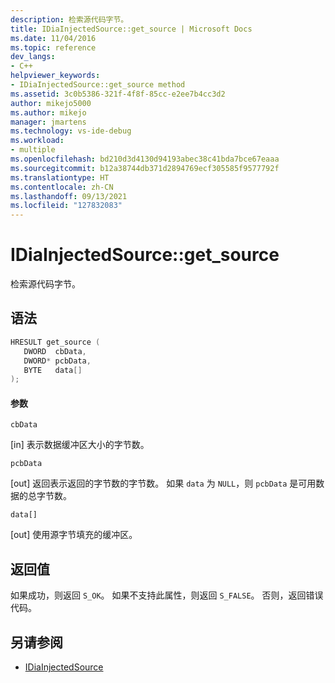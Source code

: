 ```yaml
---
description: 检索源代码字节。
title: IDiaInjectedSource::get_source | Microsoft Docs
ms.date: 11/04/2016
ms.topic: reference
dev_langs:
- C++
helpviewer_keywords:
- IDiaInjectedSource::get_source method
ms.assetid: 3c0b5386-321f-4f8f-85cc-e2ee7b4cc3d2
author: mikejo5000
ms.author: mikejo
manager: jmartens
ms.technology: vs-ide-debug
ms.workload:
- multiple
ms.openlocfilehash: bd210d3d4130d94193abec38c41bda7bce67eaaa
ms.sourcegitcommit: b12a38744db371d2894769ecf305585f9577792f
ms.translationtype: HT
ms.contentlocale: zh-CN
ms.lasthandoff: 09/13/2021
ms.locfileid: "127832083"
---
```

# <a name="idiainjectedsourceget_source"></a>IDiaInjectedSource::get_source
检索源代码字节。

## <a name="syntax"></a>语法

```C++
HRESULT get_source ( 
   DWORD  cbData,
   DWORD* pcbData,
   BYTE   data[]
);
```

#### <a name="parameters"></a>参数
 `cbData`

[in] 表示数据缓冲区大小的字节数。

 `pcbData`

[out] 返回表示返回的字节数的字节数。 如果 `data` 为 `NULL`，则 `pcbData` 是可用数据的总字节数。

 `data[]`

[out] 使用源字节填充的缓冲区。

## <a name="return-value"></a>返回值
 如果成功，则返回 `S_OK`。 如果不支持此属性，则返回 `S_FALSE`。 否则，返回错误代码。

## <a name="see-also"></a>另请参阅
- [IDiaInjectedSource](../../debugger/debug-interface-access/idiainjectedsource.md)
